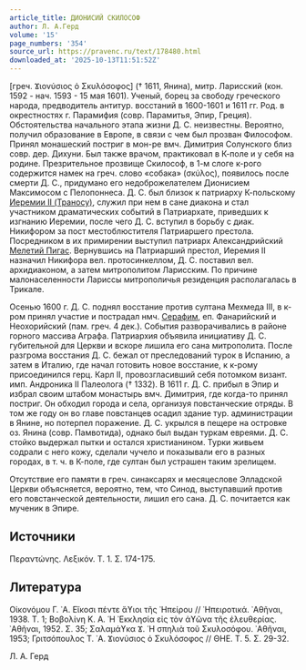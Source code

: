 ```yaml
---
article_title: ДИОНИСИЙ СКИЛОСОФ
author: Л. А.Герд
volume: '15'
page_numbers: '354'
source_url: https://pravenc.ru/text/178480.html
downloaded_at: '2025-10-13T11:51:52Z'
---
```


[греч. Ϫιονύσιος ὁ Σκυλόσοφος] († 1611, Янина), митр. Ларисский (кон. 1592 - нач. 1593 - 15 мая 1601). Ученый, борец за свободу греческого народа, предводитель антитур. восстаний в 1600-1601 и 1611 гг. Род. в окрестностях г. Парамифия (совр. Парамитья, Эпир, Греция). Обстоятельства начального этапа жизни Д. С. неизвестны. Вероятно, получил образование в Европе, в связи с чем был прозван Философом. Принял монашеский постриг в мон-ре вмч. Димитрия Солунского близ совр. дер. Дихуни. Был также врачом, практиковал в К-поле и у себя на родине. Презрительное прозвище Скилософ, в 1-м слоге к-рого содержится намек на греч. слово «собака» (σκύλος), появилось после смерти Д. С., придумано его недоброжелателем Дионисием Максимосом с Пелопоннеса. Д. С. был близок к патриарху К-польскому [Иеремии II (Траносу)](<https://pravenc.ru/text/Иеремии II (Траносу).html>), служил при нем в сане диакона и стал участником драматических событий в Патриархате, приведших к изгнанию Иеремии, после чего Д. С. вступил в борьбу с диак. Никифором за пост местоблюстителя Патриаршего престола. Посредником в их примирении выступил патриарх Александрийский [Мелетий Пигас](<https://pravenc.ru/text/Мелетий Пигас.html>). Вернувшись на Патриарший престол, Иеремия II назначил Никифора вел. протосинкеллом, Д. С. поставил вел. архидиаконом, а затем митрополитом Ларисским. По причине малонаселенности Лариссы митрополичья резиденция располагалась в Трикале.

Осенью 1600 г. Д. С. поднял восстание против султана Мехмеда III, в к-ром принял участие и пострадал нмч. [Серафим](https://pravenc.ru/text/Серафим.html), еп. Фанарийский и Неохорийский (пам. греч. 4 дек.). События разворачивались в районе горного массива Аграфа. Патриархия объявила инициативу Д. С. губительной для Церкви и вскоре лишила его сана митрополита. После разгрома восстания Д. С. бежал от преследований турок в Испанию, а затем в Италию, где начал готовить новое восстание, к к-рому присоединился герц. Карл II, провозгласивший себя потомком визант. имп. Андроника II Палеолога († 1332). В 1611 г. Д. С. прибыл в Эпир и избрал своим штабом монастырь вмч. Димитрия, где когда-то принял постриг. Он обходил города и села, организуя повстанческие отряды. В том же году он во главе повстанцев осадил здание тур. администрации в Янине, но потерпел поражение. Д. С. укрылся в пещере на островке оз. Янина (совр. Памвотида), однако был выдан туркам евреями. Д. С. стойко выдержал пытки и остался христианином. Турки живьем содрали с него кожу, сделали чучело и показывали его в разных городах, в т. ч. в К-поле, где султан был устрашен таким зрелищем.

Отсутствие его памяти в греч. синаксарях и месяцеслове Элладской Церкви объясняется, вероятно, тем, что Синод, выступавший против его повстанческой деятельности, лишил его сана. Д. С. почитается как мученик в Эпире.

## Источники

Περαντώνης. Λεξικόν. Τ. 1. Σ. 174-175.

## Литература

Οἰκονόμου Γ. ᾿Α. Εἴκοσι πέντε ἅϒιοι τῆς ᾿Ηπείρου // ᾿Ηπειροτικά. ᾿Αθῆναι, 1938. Τ. 1; Βοβολίνη Κ. Α. ῾Η ᾿Εκκλησία εἰς τὸν ἀϒῶνα τῆς ἐλευθερίας. ᾿Αθῆναι, 1952. Σ. 35; Σαλαμάϒκα Ϫ. ῾Η σπηλιὰ τοῦ Σκυλοσόφου. ᾿Αθῆναι, 1953; Γριτσόπουλος Τ. ᾿Α. Ϫιονύσιος ὁ Σκυλόσοφος // ΘΗΕ. Τ. 5. Σ. 29-32.

Л. А.  Герд
